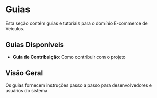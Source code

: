 # Guias

Esta seção contém guias e tutoriais para o domínio E-commerce de Veículos.

## Guias Disponíveis

- **Guia de Contribuição**: Como contribuir com o projeto

## Visão Geral

Os guias fornecem instruções passo a passo para desenvolvedores e usuários do sistema.

